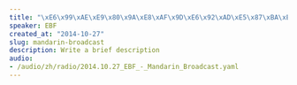 ```yaml
--- 
title: "\xE6\x99\xAE\xE9\x80\x9A\xE8\xAF\x9D\xE6\x92\xAD\xE5\x87\xBA\xE7\x9A\x842014\xE5\xB9\xB410\xE6\x9C\x8827\xE6\x97\xA5"
speaker: EBF
created_at: "2014-10-27"
slug: mandarin-broadcast
description: Write a brief description
audio: 
- /audio/zh/radio/2014.10.27_EBF_-_Mandarin_Broadcast.yaml
---
```


